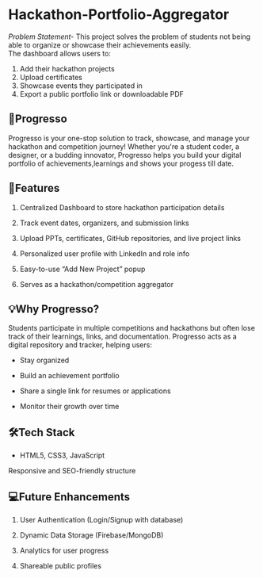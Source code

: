 # Hackathon-Portfolio-Aggregator
*Problem Statement-* This project solves the problem of students not being able to organize or showcase their achievements easily.  
The dashboard allows users to:
1. Add their hackathon projects
2. Upload certificates
3. Showcase events they participated in 
4. Export a public portfolio link or downloadable PDF

## **🧠Progresso**
Progresso is your one-stop solution to track, showcase, and manage your hackathon and competition journey! Whether you're a student coder, a designer, or a budding innovator, Progresso helps you build your digital portfolio of achievements,learnings and shows your progess till date.

## **🚀Features**
1. Centralized Dashboard to store hackathon participation details

2. Track event dates, organizers, and submission links

3. Upload PPTs, certificates, GitHub repositories, and live project links

4. Personalized user profile with LinkedIn and role info

5. Easy-to-use “Add New Project” popup

6. Serves as a hackathon/competition aggregator

## **💡Why Progresso?**
Students participate in multiple competitions and hackathons but often lose track of their learnings, links, and documentation. Progresso acts as a digital repository and tracker, helping users:

- Stay organized

- Build an achievement portfolio

- Share a single link for resumes or applications

- Monitor their growth over time

## **🛠Tech Stack**
- HTML5, CSS3, JavaScript

Responsive and SEO-friendly structure

## **💻Future Enhancements**
1. User Authentication (Login/Signup with database)

2. Dynamic Data Storage (Firebase/MongoDB)

3. Analytics for user progress

4. Shareable public profiles
